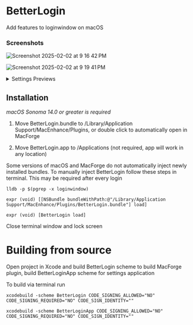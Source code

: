 # BetterLogin

Add features to loginwindow on macOS

### Screenshots

![Screenshot 2025-02-02 at 9 16 42 PM](https://github.com/user-attachments/assets/afb91c01-04ce-4873-a884-2d3b8c34ab10)

![Screenshot 2025-02-02 at 9 19 41 PM](https://github.com/user-attachments/assets/295ad2f9-e664-4af8-a564-53c4effb2985)

<details>
  <summary>Settings Previews</summary>
    <img width="634" alt="wallpaper" src="https://github.com/user-attachments/assets/36e9552e-f67d-46d2-8310-95b7d29486c7" />
    <img width="634" alt="clock" src="https://github.com/user-attachments/assets/09239025-0d20-4ae6-8970-aa910af53c0c" />
    <img width="634" alt="date" src="https://github.com/user-attachments/assets/e87a5c8c-7704-470a-807b-9ffbf4003905" />
    <img width="634" alt="password" src="https://github.com/user-attachments/assets/e1438f99-1e96-44bf-bc20-6781081d0970" />
    <img width="634" alt="other" src="https://github.com/user-attachments/assets/2e554655-13aa-4f08-8bc3-3533ed46097d" />
</details>

## Installation

_macOS Sonoma 14.0 or greater is required_

1. Move BetterLogin.bundle to /Library/Application Support/MacEnhance/Plugins, or double click to automatically open in MacForge

2. Move BetterLogin.app to /Applications (not required, app will work in any location)

Some versions of macOS and MacForge do not automatically inject newly installed bundles. To manually inject BetterLogin follow these steps in terminal. This may be required after every login

```
lldb -p $(pgrep -x loginwindow) 

expr (void) [[NSBundle bundleWithPath:@"/Library/Application Support/MacEnhance/Plugins/BetterLogin.bundle"] load]

expr (void) [BetterLogin load]
```

Close terminal window and lock screen

# Building from source

Open project in Xcode and build BetterLogin scheme to build MacForge plugin, build BetterLoginApp scheme for settings application

To build via terminal run 

```
xcodebuild -scheme BetterLogin CODE_SIGNING_ALLOWED="NO" CODE_SIGNING_REQUIRED="NO" CODE_SIGN_IDENTITY=""

xcodebuild -scheme BetterLoginApp CODE_SIGNING_ALLOWED="NO" CODE_SIGNING_REQUIRED="NO" CODE_SIGN_IDENTITY=""
```




